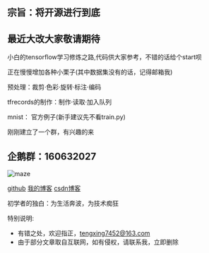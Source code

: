 
## 宗旨：将开源进行到底
## 最近大改大家敬请期待

小白的tensorflow学习修炼之路,代码供大家参考，不错的话给个start呗

正在慢慢增加各种小栗子(其中数据集没有的话，记得邮箱我)

预处理：裁剪·色彩·旋转·标注·编码

tfrecords的制作：制作·读取·加入队列

mnist：
官方例子(新手建议先不看train.py)


刚刚建立了一个群，有兴趣的来
## 企鹅群：**160632027**


 ![maze](https://github.com/tengxing/tensorflow-learn/blob/master/qqqun.jpg)

[github](http://www.github.com/tengxing "悬停显示")
[我的博客](http://www.blog.yjxxclub.cn "悬停显示")
[csdn博客](http://www.blog.csdn.net/tengxing007"悬停显示")

初学者的独白：为生活奔波，为技术痴狂

特别说明:
- 有错之处，欢迎指正，tengxing7452@163.com
- 由于部分文章取自互联网，如有侵权，请联系我，立即删除
